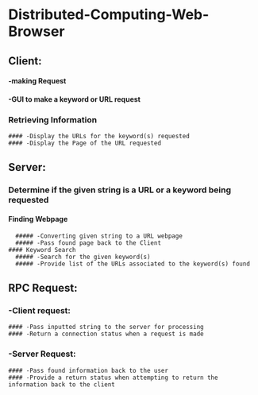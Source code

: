 # Distributed-Computing-Web-Browser

## Client:
   #### -making Request
   #### -GUI to make a keyword or URL request
  ### Retrieving Information
    #### -Display the URLs for the keyword(s) requested
    #### -Display the Page of the URL requested
## Server:
  ### Determine if the given string is a URL or a keyword being requested
  #### Finding Webpage
      ##### -Converting given string to a URL webpage 
      ##### -Pass found page back to the Client
    #### Keyword Search
      ##### -Search for the given keyword(s)
      ##### -Provide list of the URLs associated to the keyword(s) found
## RPC Request:
  ### -Client request:
    #### -Pass inputted string to the server for processing
    #### -Return a connection status when a request is made
  ### -Server Request:
    #### -Pass found information back to the user
    #### -Provide a return status when attempting to return the information back to the client

